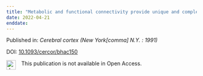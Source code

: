 ```yaml
---
title: "Metabolic and functional connectivity provide unique and complementary insights into cognition-connectome relationships."
date: 2022-04-21
enddate:
---
```


Published in: *Cerebral cortex (New York[comma] N.Y. : 1991)*

DOI: [10.1093/cercor/bhac150](https://doi.org/10.1093/cercor/bhac150)

<img src="https://upload.wikimedia.org/wikipedia/commons/thumb/0/0e/Closed_Access_logo_transparent.svg/1200px-Closed_Access_logo_transparent.svg.png" alt="drawing" width="25" align="left"/> &nbsp;&nbsp;&nbsp;This publication is not available in Open Access.


